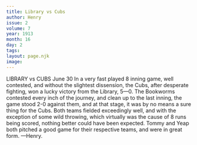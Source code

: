 ```yaml
---
title: Library vs Cubs
author: Henry
issue: 2
volume: 7
year: 1913
month: 16
day: 2
tags:
layout: page.njk
image:
---
```

LIBRARY vs CUBS    June 30    In a very fast played 8 inning game, well contested, and without the slightest dissension, the Cubs, after desperate fighting, won a lucky victory from the Library, 5—0. The Bookworms contested every inch of the journey, and clean up to the last inning, the game stood 2-0 against them, and at that stage, it was by no means a sure thing for the Cubs. Both teams fielded exceedingly well, and with the exception of some wild throwing, which virtually was the cause of 8 runs being scored, nothing better could have been expected. Tommy and Yeap both pitched a good game for their respective teams, and were in great form. —Henry. 

